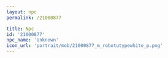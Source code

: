 ```yaml
---
layout: npc
permalink: /21000877

title: Npc
id: '21000877'
npc_name: 'Unknown'
icon_url: 'portrait/mob/21000877_m_robotutypewhite_p.png'
---
```

